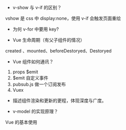 - v-show 与 v-if 的区别？

vshow 是 css 中 display:none，使用 v-if 会触发页面重绘

- 为何 v-for 中要用 key?

- Vue 生命周期（有父子组件的情况）

created 、mounted、beforeDestoryed、Destoryed

- Vue 组件如何通讯？

1.  props $emit
2.  $emit 自定义事件
3.  pubsub.js 做一个订阅发布
4.  Vuex

- 描述组件渲染和更新的更程，体现深度与广度。

- v-model 的实现原理？

Vue 的基本使用
